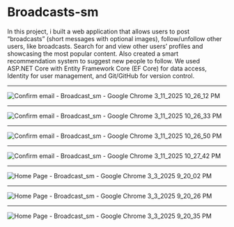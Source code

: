 # Broadcasts-sm
In this project, i built a web application that allows users to post “broadcasts” (short messages with optional images), follow/unfollow other users, like broadcasts. Search for and view other users’ profiles and showcasing the most popular content. Also created a smart recommendation system to suggest new people to follow. We used ASP.NET Core with Entity Framework Core (EF Core) for data access, Identity for user management, and Git/GitHub for version control.<hr />
![Confirm email - Broadcast_sm - Google Chrome 3_11_2025 10_26_12 PM](https://github.com/user-attachments/assets/1cafaa58-f7bc-495c-91f2-80696adda591)<hr />
![Confirm email - Broadcast_sm - Google Chrome 3_11_2025 10_26_33 PM](https://github.com/user-attachments/assets/fa4ec2a4-2709-410e-83ac-62c9be124ac4)<hr />
![Confirm email - Broadcast_sm - Google Chrome 3_11_2025 10_26_50 PM](https://github.com/user-attachments/assets/ed2ca84a-ebc3-4367-8acf-93e3c742708e)<hr />
![Confirm email - Broadcast_sm - Google Chrome 3_11_2025 10_27_42 PM](https://github.com/user-attachments/assets/6afe1249-5d7c-4834-9f64-0d37f3ee568b)<hr />
![Home Page - Broadcast_sm - Google Chrome 3_3_2025 9_20_02 PM](https://github.com/user-attachments/assets/046a0a3e-26d3-4467-aacf-cb70adcdb272)<hr />
![Home Page - Broadcast_sm - Google Chrome 3_3_2025 9_20_26 PM](https://github.com/user-attachments/assets/68e123d6-fbf9-4a5a-89db-179635a40ce4)<hr />
![Home Page - Broadcast_sm - Google Chrome 3_3_2025 9_20_35 PM](https://github.com/user-attachments/assets/98060036-df39-4b79-ba7e-e26bd95996fc)
